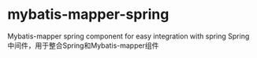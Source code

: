 # mybatis-mapper-spring
Mybatis-mapper spring component for easy integration with spring
Spring中间件，用于整合Spring和Mybatis-mapper组件
